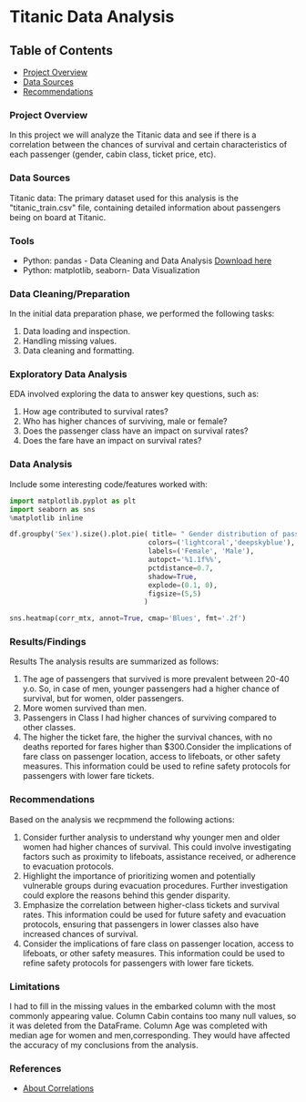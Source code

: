 # Titanic Data Analysis
## Table of Contents

 - [Project Overview](#project-overview)
 - [Data Sources](#data-sources)
 - [Recommendations](#recommendations) 

### Project Overview
In this project we will analyze the Titanic data and see if there is a correlation between the chances of survival and certain characteristics of each passenger (gender, cabin class, ticket price, etc).

### Data Sources
Titanic data: The primary dataset used for this analysis is the "titanic_train.csv" file, containing detailed information about passengers being on board at Titanic.

### Tools

- Python: pandas - Data Cleaning and Data Analysis [Download here](https://www.anaconda.com/)
- Python: matplotlib, seaborn- Data Visualization

### Data Cleaning/Preparation
In the initial data preparation phase, we performed the following tasks: 
1. Data loading and inspection.
2. Handling missing values.
3. Data cleaning and formatting.

### Exploratory Data Analysis
EDA involved exploring the data to answer key questions, such as:
 1. How age contributed to survival rates?
 2. Who has higher chances of surviving, male or female?
 3. Does the passenger class have an impact on survival rates?
 4. Does the fare have an impact on survival rates?


### Data Analysis
Include some interesting code/features worked with:
```python
import matplotlib.pyplot as plt
import seaborn as sns
%matplotlib inline
```
```python
df.groupby('Sex').size().plot.pie( title= " Gender distribution of passengers ",
                                  colors=('lightcoral','deepskyblue'),
                                  labels=('Female', 'Male'),
                                  autopct='%1.1f%%',
                                  pctdistance=0.7,
                                  shadow=True, 
                                  explode=(0.1, 0),
                                  figsize=(5,5)                               
                                 )
```
```python
sns.heatmap(corr_mtx, annot=True, cmap='Blues', fmt='.2f')
```
### Results/Findings
Results
The analysis results are summarized as follows:
1. The age of passengers that survived is more prevalent between 20-40 y.o.
   So, in case of men, younger passengers had a higher chance of survival, but for women, older passengers.
2. More women survived than men.
3. Passengers in Class I had higher chances of surviving compared to other classes.
4. The higher the ticket fare, the higher the survival chances, with no deaths reported for fares higher than $300.Consider the implications of fare class on passenger location, access to lifeboats, or other safety measures. This information could be used to refine safety protocols for passengers with lower fare tickets.

### Recommendations
Based on the analysis we recpmmend the following actions:
1. Consider further analysis to understand why younger men and older women had higher chances of survival. This could involve investigating factors such as proximity to lifeboats, assistance received, or adherence to evacuation protocols.
2. Highlight the importance of prioritizing women and potentially vulnerable groups during evacuation procedures. Further investigation could explore the reasons behind this gender disparity.
3. Emphasize the correlation between higher-class tickets and survival rates. This information could be used for future safety and evacuation protocols, ensuring that passengers in lower classes also have increased chances of survival.
4. Consider the implications of fare class on passenger location, access to lifeboats, or other safety measures. This information could be used to refine safety protocols for passengers with lower fare tickets.

### Limitations
I had to fill in the missing values in the embarked column with the most commonly appearing value. Column Cabin contains too many null values, so it was deleted from the DataFrame. Column Age was completed with median age for women and men,corresponding. They would have affected the accuracy of my conclusions from the analysis.

### References
- [About Correlations](https://towardsdatascience.com/eveything-you-need-to-know-about-interpreting-correlations-2c485841c0b8)
